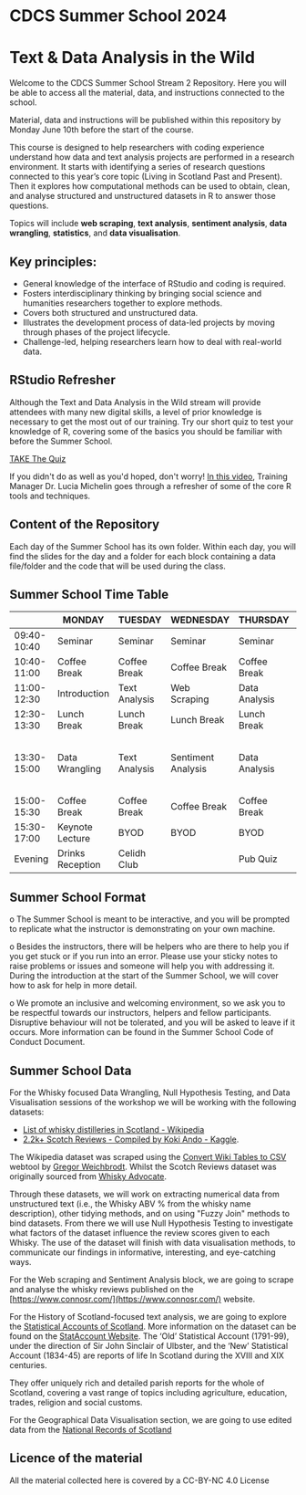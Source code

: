 # CDCS Summer School 2024 
# Text & Data Analysis in the Wild

Welcome to the CDCS Summer School Stream 2 Repository. Here you will be able to access all the material, data, and instructions connected to the school. 

Material, data and instructions will be published within this repository by Monday June 10th before the start of the course.

This course is designed to help researchers with coding experience understand how data and text analysis projects are performed in a research environment. 
It starts with identifying a series of research questions connected to this year’s core topic (Living in Scotland Past and Present). Then it explores how computational methods can be used to obtain, clean, and analyse structured and unstructured datasets in R to answer those questions. 

Topics will include **web scraping**, **text analysis**, **sentiment analysis**, **data wrangling**, **statistics**, and **data visualisation**.

## Key principles: 
- General knowledge of the interface of RStudio and coding is required. 
- Fosters interdisciplinary thinking by bringing social science and humanities researchers together to explore methods.
- Covers both structured and unstructured data.
- Illustrates the development process of data-led projects by moving through phases of the project lifecycle.
- Challenge-led, helping researchers learn how to deal with real-world data.

## RStudio Refresher
Although the Text and Data Analysis in the Wild stream will provide attendees with many new digital skills, a level of prior knowledge is necessary to get the most out of our training. Try our short quiz to test your knowledge of R, covering some of the basics you should be familiar with before the Summer School. 

[TAKE The Quiz](https://forms.office.com/e/cjsdkpbyMv)

If you didn't do as well as you'd hoped, don't worry! [In this video](https://edin.ac/3JzOM0P), Training Manager Dr. Lucia Michelin goes through a refresher of some of the core R tools and techniques.

## Content of the Repository
Each day of the Summer School has its own folder. Within each day, you will find the slides for the day and a folder for each block containing a data file/folder and the code that will be used during the class.


## Summer School Time Table
| |MONDAY|TUESDAY|WEDNESDAY|THURSDAY|FRIDAY|
|---|---|---|---|---|---|
|09:40-10:40|	Seminar|	Seminar|	Seminar|	Seminar|	Seminar|
|10:40-11:00|	Coffee Break|	Coffee Break|	Coffee Break|	Coffee Break|	Coffee Break|
|11:00-12:30|	Introduction|	Text Analysis|	Web Scraping|	Data Analysis|	Data Visualisation|
|12:30-13:30|	Lunch Break|	Lunch Break|	Lunch Break|	Lunch Break|	Lunch Break|
|13:30- 15:00|	Data Wrangling|	Text Analysis|	Sentiment Analysis|	Data Analysis|	Data Visualisation and Geographic Data|
|15:00-15:30|	Coffee Break|	Coffee Break|	Coffee Break|	Coffee Break|	Coffee Break|
|15:30-17:00|	Keynote Lecture|	BYOD|	BYOD|	BYOD|	Next Steps|
|Evening|Drinks Reception|Celidh Club| |Pub Quiz|Drinks|

## Summer School Format
o The Summer School is meant to be interactive, and you will be prompted to replicate what the instructor is demonstrating on your own machine.

o Besides the instructors, there will be helpers who are there to help you if you get stuck or if you run into an error. Please use your sticky notes to raise problems or issues and someone will help you with addressing it. During the introduction at the start of the Summer School, we will cover how to ask for help in more detail.

o We promote an inclusive and welcoming environment, so we ask you to be respectful towards our instructors, helpers and fellow participants. Disruptive behaviour will not be tolerated, and you will be asked to leave if it occurs. More information can be found in the Summer School Code of Conduct Document. 

## Summer School Data 

For the Whisky focused Data Wrangling, Null Hypothesis Testing, and Data Visualisation sessions of the workshop we will be working with the following datasets:

* [List of whisky distilleries in Scotland - Wikipedia](https://en.wikipedia.org/wiki/List_of_whisky_distilleries_in_Scotland)
* [2.2k+ Scotch Reviews - Compiled by Koki Ando - Kaggle](https://www.kaggle.com/datasets/koki25ando/22000-scotch-whisky-reviews?resource=download).

The Wikipedia dataset was scraped using the [Convert Wiki Tables to CSV](https://wikitable2csv.ggor.de/) webtool by [Gregor Weichbrodt](https://github.com/gambolputty/wikitable2csv). Whilst the Scotch Reviews dataset was originally sourced from [Whisky Advocate](https://whiskyadvocate.com/). 

Through these datasets, we will work on extracting numerical data from unstructured text (i.e., the Whisky ABV % from the whisky name description), other tidying methods, and on using "Fuzzy Join" methods to bind datasets. From there we will use Null Hypothesis Testing to investigate what factors of the dataset influence the review scores given to each Whisky. The use of the dataset will finish with data visualisation methods, to communicate our findings in informative, interesting, and eye-catching ways.

For the Web scraping and Sentiment Analysis block, we are going to scrape and analyse the whisky reviews published on the [https://www.connosr.com/](https://www.connosr.com/) website.

For the History of Scotland-focused text analysis, we are going to explore the [Statistical Accounts of Scotland](https://collectionsmanager.is.ed.ac.uk/handle/10683/119269). 
More information on the dataset can be found on the [StatAccount Website](https://stataccscot.edina.ac.uk/static/statacc/dist/home). 
The ‘Old’ Statistical Account (1791-99), under the direction of ​Sir John Sinclair of Ulbster, and the ‘New’ Statistical Account (1834-45) are reports of life In Scotland during the XVIII and XIX centuries. ​

They offer uniquely rich and detailed parish reports for the whole of Scotland, covering a vast range of topics including agriculture, education, trades, religion and social customs.​

For the Geographical Data Visualisation section, we are going to use edited data from the [National Records of Scotland](https://www.nrscotland.gov.uk/statistics-and-data/geography/our-products/other-national-records-of-scotland-nrs-geographies-datasets/historic-civil-parishes-pre-1891)


## Licence of the material
All the material collected here is covered by a CC-BY-NC 4.0 License


